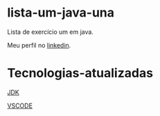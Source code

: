 # lista-um-java-una
Lista de exercício um em java.

Meu perfil no [linkedin](https://www.linkedin.com/in/kayque-dos-santos-almeida?trk=comtact-info).

# Tecnologias-atualizadas
[JDK](https://www.oracle.com/java/technologies/javase/jdk17-archive-downloads.html)

[VSCODE](https://code.visualstudio.com/download)
